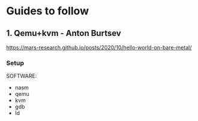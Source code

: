 
# Guides to follow

## 1. Qemu+kvm - Anton Burtsev
https://mars-research.github.io/posts/2020/10/hello-world-on-bare-metal/

### Setup

SOFTWARE:
- nasm
- qemu
- kvm
- gdb
- ld


